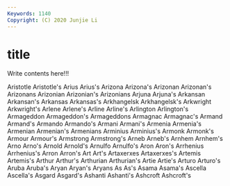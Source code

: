 ```yaml
---
Keywords: 1140
Copyright: (C) 2020 Junjie Li
---
```


# title

Write contents here!!!
 
Aristotle 
Aristotle's 
Arius 
Arius's 
Arizona
Arizona's 
Arizonan 
Arizonan's 
Arizonans 
Arizonian 
Arizonian's 
Arizonians 
Arjuna 
Arjuna's 
Arkansan
Arkansan's 
Arkansas 
Arkansas's 
Arkhangelsk 
Arkhangelsk's 
Arkwright 
Arkwright's 
Arlene 
Arlene's 
Arline
Arline's 
Arlington 
Arlington's 
Armageddon 
Armageddon's 
Armageddons 
Armagnac 
Armagnac's 
Armand 
Armand's
Armando 
Armando's 
Armani 
Armani's 
Armenia 
Armenia's 
Armenian 
Armenian's 
Armenians 
Arminius
Arminius's 
Armonk 
Armonk's 
Armour 
Armour's 
Armstrong 
Armstrong's 
Arneb 
Arneb's 
Arnhem
Arnhem's 
Arno 
Arno's 
Arnold 
Arnold's 
Arnulfo 
Arnulfo's 
Aron 
Aron's 
Arrhenius
Arrhenius's 
Arron 
Arron's 
Art 
Art's 
Artaxerxes 
Artaxerxes's 
Artemis 
Artemis's 
Arthur
Arthur's 
Arthurian 
Arthurian's 
Artie 
Artie's 
Arturo 
Arturo's 
Aruba 
Aruba's 
Aryan
Aryan's 
Aryans 
As 
As's 
Asama 
Asama's 
Ascella 
Ascella's 
Asgard 
Asgard's
Ashanti 
Ashanti's 
Ashcroft 
Ashcroft's 
